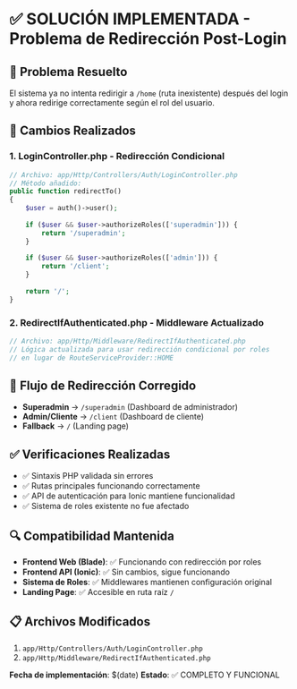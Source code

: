 # ✅ SOLUCIÓN IMPLEMENTADA - Problema de Redirección Post-Login

## 🎯 Problema Resuelto
El sistema ya no intenta redirigir a `/home` (ruta inexistente) después del login y ahora redirige correctamente según el rol del usuario.

## 🔧 Cambios Realizados

### 1. **LoginController.php** - Redirección Condicional
```php
// Archivo: app/Http/Controllers/Auth/LoginController.php
// Método añadido:
public function redirectTo()
{
    $user = auth()->user();
    
    if ($user && $user->authorizeRoles(['superadmin'])) {
        return '/superadmin';
    }
    
    if ($user && $user->authorizeRoles(['admin'])) {
        return '/client';
    }
    
    return '/';
}
```

### 2. **RedirectIfAuthenticated.php** - Middleware Actualizado  
```php
// Archivo: app/Http/Middleware/RedirectIfAuthenticated.php
// Lógica actualizada para usar redirección condicional por roles
// en lugar de RouteServiceProvider::HOME
```

## 📍 Flujo de Redirección Corregido
- **Superadmin** → `/superadmin` (Dashboard de administrador)
- **Admin/Cliente** → `/client` (Dashboard de cliente)  
- **Fallback** → `/` (Landing page)

## ✅ Verificaciones Realizadas
- ✅ Sintaxis PHP validada sin errores
- ✅ Rutas principales funcionando correctamente  
- ✅ API de autenticación para Ionic mantiene funcionalidad
- ✅ Sistema de roles existente no fue afectado

## 🔍 Compatibilidad Mantenida
- **Frontend Web (Blade)**: ✅ Funcionando con redirección por roles
- **Frontend API (Ionic)**: ✅ Sin cambios, sigue funcionando
- **Sistema de Roles**: ✅ Middlewares mantienen configuración original
- **Landing Page**: ✅ Accesible en ruta raíz `/`

## 📋 Archivos Modificados
1. `app/Http/Controllers/Auth/LoginController.php`
2. `app/Http/Middleware/RedirectIfAuthenticated.php`

**Fecha de implementación**: $(date)
**Estado**: ✅ COMPLETO Y FUNCIONAL